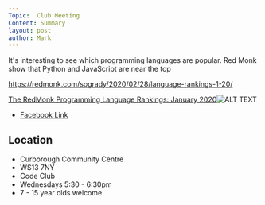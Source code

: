 ```yaml
---
Topic:  Club Meeting
Content: Summary
layout: post
author: Mark
---
```

It's interesting to see which programming languages are popular. Red Monk show that Python and JavaScript are near the top

https://redmonk.com/sogrady/2020/02/28/language-rankings-1-20/

[The RedMonk Programming Language Rankings: January 2020](https://l.facebook.com/l.php?u=https%3A%2F%2Fredmonk.com%2Fsogrady%2F2020%2F02%2F28%2Flanguage-rankings-1-20%2F&h=AT2QMpY7HrymO9zmQgVO7-3W_8xTQ95PdwDZvWfnOjJ1LlS0mUMSFaZKcfl_yGQU10oZGJ9nZ-xQ7Q7pfMfBEFMWSU1HhOX_71fk3xh58yVC_09npEl0QpNIMLWp33vJ&s=1)![ALT TEXT](https://external.fbhx6-1.fna.fbcdn.net/emg1/v/t13/17046974441265039860?url=http%3A%2F%2Fredmonk.com%2Fsogrady%2Ffiles%2F2020%2F02%2Flang.rank_.120.wm_-1024x805.png&fb_obo=1&utld=redmonk.com&stp=c0.5000x0.5000f_dst-emg0_p720x720_q75&ccb=13-1&oh=06_AbGXZ8o4I61NGx_kmMZfd1fz6Nr2VgfzIs_m7oaQBShYLg&oe=65282F1B&_nc_sid=e609ca)

* [Facebook Link](https://www.facebook.com/1481985248595237/posts/2596452640481820/)

## Location

* Curborough Community Centre
* WS13 7NY
* Code Club
* Wednesdays 5:30 - 6:30pm
* 7 - 15 year olds welcome

